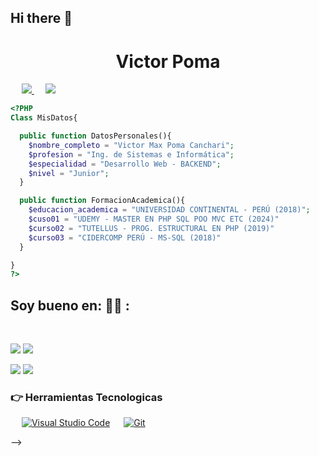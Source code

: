 ## Hi there 👋

<h1 align="center">
  <b>Victor Poma</b>
</h1>

<p>
  &emsp;
  <a target="_blank" href="https://www.linkedin.com/in/victor-max-poma-canchari-ba5841268/"><img src="https://img.shields.io/badge/-LinkedIn-0077B5?style=for-the-badge&logo=Linkedin&logoColor=white"></img>  </a>
  &emsp;
  <a target="_blank" href="mailto:victor.pc.xd@gmail.com"
  ><img src="https://img.shields.io/badge/-Gmail-D14836?style=for-the-badge&logo=Gmail&logoColor=white"></img></a>
  &emsp;
</p>

```php
<?PHP
Class MisDatos{

  public function DatosPersonales(){
    $nombre_completo = "Victor Max Poma Canchari";
    $profesion = "Ing. de Sistemas e Informática";
    $especialidad = "Desarrollo Web - BACKEND";
    $nivel = "Junior";
  }

  public function FormacionAcademica(){
    $educacion_academica = "UNIVERSIDAD CONTINENTAL - PERÚ (2018)";
    $cuso01 = "UDEMY - MASTER EN PHP SQL POO MVC ETC (2024)"
    $curso02 = "TUTELLUS - PROG. ESTRUCTURAL EN PHP (2019)"
    $curso03 = "CIDERCOMP PERÚ - MS-SQL (2018)"
  }

}
?>
```
## Soy bueno en: 🧑‍💻 :

<br>

 <img src="https://img.icons8.com/officel/48/000000/php-logo.png"/> <img src="https://img.icons8.com/color/48/000000/mysql-logo.png"/>

 <img src="https://img.icons8.com/color/48/000000/html-5--v1.png"/> <img src="https://img.icons8.com/color/48/000000/css3.png"/> 
<br>

 ### 👉 Herramientas Tecnologicas
 
<p>
  &emsp;
    <a href="#"><img alt="Visual Studio Code" src="https://img.shields.io/badge/Visual_Studio_Code-0078D4?style=for-the-badge&logo=visual%20studio%20code&logoColor=white"></a>
  &emsp;
    <a href="#"><img alt="Git" src="https://img.shields.io/badge/Git-F05032?style=for-the-badge&logo=git&logoColor=white"></a>
  &emsp;
  &emsp;
</p>
<!--
**VPoma/Vpoma** is a ✨ _special_ ✨ repository because its `README.md` (this file) appears on your GitHub profile.

Here are some ideas to get you started:

- 🔭 I’m currently working on ...
- 🌱 I’m currently learning ...
- 👯 I’m looking to collaborate on ...
- 🤔 I’m looking for help with ...
- 💬 Ask me about ...
- 📫 How to reach me: ...
- 😄 Pronouns: ...
- ⚡ Fun fact: ...
-->
<!--
<h1>Soy bueno en:</h1>
<!--<img src="https://img.icons8.com/fluency/48/000000/laravel.png"/>-->
<!--<img src="https://img.icons8.com/fluency/48/000000/wordpress.png"/>-->
<!--<img src="https://img.icons8.com/color/48/000000/javascript--v1.png"/>-->
-->
